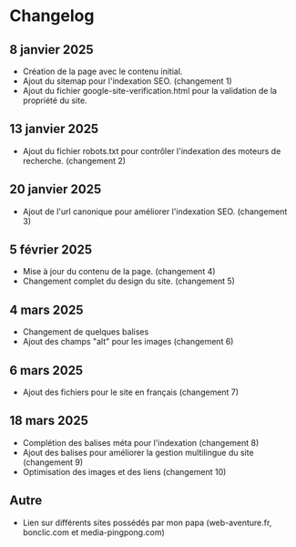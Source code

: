 # Changelog

## 8 janvier 2025
- Création de la page avec le contenu initial.
- Ajout du sitemap pour l'indexation SEO. (changement 1)
- Ajout du fichier google-site-verification.html pour la validation de la propriété du site. 

## 13 janvier 2025
- Ajout du fichier robots.txt pour contrôler l'indexation des moteurs de recherche. (changement 2)

## 20 janvier 2025
- Ajout de l'url canonique pour améliorer l'indexation SEO. (changement 3)

## 5 février 2025
- Mise à jour du contenu de la page. (changement 4)
- Changement complet du design du site. (changement 5)

## 4 mars 2025
- Changement de quelques balises
- Ajout des champs "alt" pour les images (changement 6)

## 6 mars 2025
- Ajout des fichiers pour le site en français (changement 7)

## 18 mars 2025
- Complétion des balises méta pour l'indexation (changement 8)
- Ajout des balises pour améliorer la gestion multilingue du site (changement 9)
- Optimisation des images et des liens (changement 10)

## Autre
- Lien sur différents sites possédés par mon papa (web-aventure.fr, bonclic.com et media-pingpong.com)